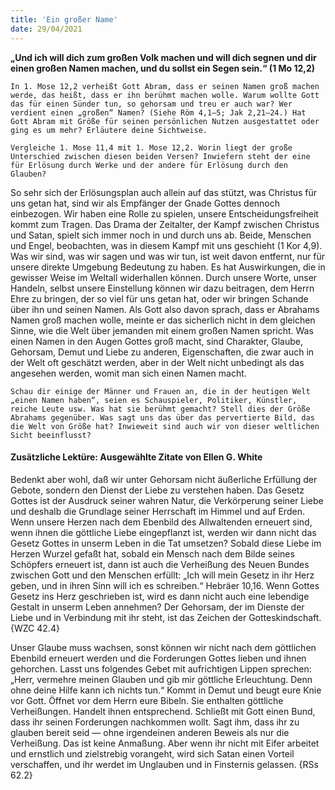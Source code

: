 ```yaml
---
title: 'Ein großer Name'
date: 29/04/2021
---
```


**„Und ich will dich zum großen Volk machen und will dich segnen und dir einen großen Namen machen, und du sollst ein Segen sein.“ (1 Mo 12,2)**

`In 1. Mose 12,2 verheißt Gott Abram, dass er seinen Namen groß machen werde, das heißt, dass er ihn berühmt machen wolle. Warum wollte Gott das für einen Sünder tun, so gehorsam und treu er auch war? Wer verdient einen „großen“ Namen? (Siehe Röm 4,1–5; Jak 2,21–24.) Hat Gott Abram mit Größe für seinen persönlichen Nutzen ausgestattet oder ging es um mehr? Erläutere deine Sichtweise.`

`Vergleiche 1. Mose 11,4 mit 1. Mose 12,2. Worin liegt der große Unterschied zwischen diesen beiden Versen? Inwiefern steht der eine für Erlösung durch Werke und der andere für Erlösung durch den Glauben?`

So sehr sich der Erlösungsplan auch allein auf das stützt, was Christus für uns getan hat, sind wir als Empfänger der Gnade Gottes dennoch einbezogen. Wir haben eine Rolle zu spielen, unsere Entscheidungsfreiheit kommt zum Tragen. Das Drama der Zeitalter, der Kampf zwischen Christus und Satan, spielt sich immer noch in und durch uns ab. Beide, Menschen und Engel, beobachten, was in diesem Kampf mit uns geschieht (1 Kor 4,9). Was wir sind, was wir sagen und was wir tun, ist weit davon entfernt, nur für unsere direkte Umgebung Bedeutung zu haben. Es hat Auswirkungen, die in gewisser Weise im Weltall widerhallen können. Durch unsere Worte, unser Handeln, selbst unsere Einstellung können wir dazu beitragen, dem Herrn Ehre zu bringen, der so viel für uns getan hat, oder wir bringen Schande über ihn und seinen Namen. Als Gott also davon sprach, dass er Abrahams Namen groß machen wolle, meinte er das sicherlich nicht in dem gleichen Sinne, wie die Welt über jemanden mit einem großen Namen spricht. Was einen Namen in den Augen Gottes groß macht, sind Charakter, Glaube, Gehorsam, Demut und Liebe zu anderen, Eigenschaften, die zwar auch in der Welt oft geschätzt werden, aber in der Welt nicht unbedingt als das angesehen werden, womit man sich einen Namen macht.

`Schau dir einige der Männer und Frauen an, die in der heutigen Welt „einen Namen haben“, seien es Schauspieler, Politiker, Künstler, reiche Leute usw. Was hat sie berühmt gemacht? Stell dies der Größe Abrahams gegenüber. Was sagt uns das über das pervertierte Bild, das die Welt von Größe hat? Inwieweit sind auch wir von dieser weltlichen Sicht beeinflusst?`

#### Zusätzliche Lektüre: Ausgewählte Zitate von Ellen G. White

Bedenkt aber wohl, daß wir unter Gehorsam nicht äußerliche Erfüllung der Gebote, sondern den Dienst der Liebe zu verstehen haben. Das Gesetz Gottes ist der Ausdruck seiner wahren Natur, die Verkörperung seiner Liebe und deshalb die Grundlage seiner Herrschaft im Himmel und auf Erden. Wenn unsere Herzen nach dem Ebenbild des Allwaltenden erneuert sind, wenn ihnen die göttliche Liebe eingepflanzt ist, werden wir dann nicht das Gesetz Gottes in unserm Leben in die Tat umsetzen? Sobald diese Liebe im Herzen Wurzel gefaßt hat, sobald ein Mensch nach dem Bilde seines Schöpfers erneuert ist, dann ist auch die Verheißung des Neuen Bundes zwischen Gott und den Menschen erfüllt: „Ich will mein Gesetz in ihr Herz geben, und in ihren Sinn will ich es schreiben.“ Hebräer 10,16. Wenn Gottes Gesetz ins Herz geschrieben ist, wird es dann nicht auch eine lebendige Gestalt in unserm Leben annehmen? Der Gehorsam, der im Dienste der Liebe und in Verbindung mit ihr steht, ist das Zeichen der Gotteskindschaft. {WZC 42.4}

Unser Glaube muss wachsen, sonst können wir nicht nach dem göttlichen Ebenbild erneuert werden und die Forderungen Gottes lieben und ihnen gehorchen. Lasst uns folgendes Gebet mit aufrichtigen Lippen sprechen: „Herr, vermehre meinen Glauben und gib mir göttliche Erleuchtung. Denn ohne deine Hilfe kann ich nichts tun.“ Kommt in Demut und beugt eure Knie vor Gott. Öffnet vor dem Herrn eure Bibeln. Sie enthalten göttliche Verheißungen. Handelt ihnen entsprechend. Schließt mit Gott einen Bund, dass ihr seinen Forderungen nachkommen wollt. Sagt ihm, dass ihr zu glauben bereit seid — ohne irgendeinen anderen Beweis als nur die Verheißung. Das ist keine Anmaßung. Aber wenn ihr nicht mit Eifer arbeitet und ernstlich und zielstrebig vorangeht, wird sich Satan einen Vorteil verschaffen, und ihr werdet im Unglauben und in Finsternis gelassen. {RSs 62.2}